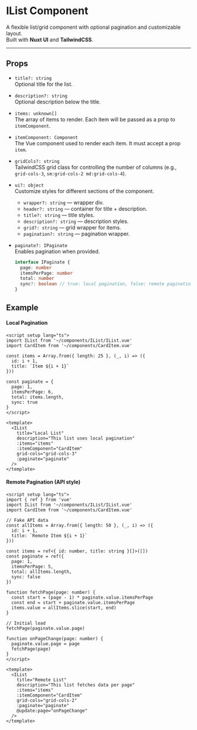 # IList Component

A flexible list/grid component with optional pagination and customizable layout.  
Built with **Nuxt UI** and **TailwindCSS**.

---

## Props

- `title?: string`  
  Optional title for the list.

- `description?: string`  
  Optional description below the title.

- `items: unknown[]`  
  The array of items to render. Each item will be passed as a prop to `itemComponent`.

- `itemComponent: Component`  
  The Vue component used to render each item. It must accept a prop `item`.

- `gridCols?: string`  
  TailwindCSS grid class for controlling the number of columns (e.g., `grid-cols-3`, `sm:grid-cols-2 md:grid-cols-4`).

- `ui?: object`  
  Customize styles for different sections of the component.
  - `wrapper?: string` — wrapper div.
  - `header?: string` — container for title + description.
  - `title?: string` — title styles.
  - `description?: string` — description styles.
  - `grid?: string` — grid wrapper for items.
  - `pagination?: string` — pagination wrapper.

- `paginate?: IPaginate`  
  Enables pagination when provided.
  ```ts
  interface IPaginate {
    page: number
    itemsPerPage: number
    total: number
    sync?: boolean // true: local pagination, false: remote pagination (emits event)
  }

## Example

#### Local Pagination
```vue
<script setup lang="ts">
import IList from '~/components/IList/IList.vue'
import CardItem from '~/components/CardItem.vue'

const items = Array.from({ length: 25 }, (_, i) => ({
  id: i + 1,
  title: `Item ${i + 1}`
}))

const paginate = {
  page: 1,
  itemsPerPage: 6,
  total: items.length,
  sync: true
}
</script>

<template>
  <IList
    title="Local List"
    description="This list uses local pagination"
    :items="items"
    :itemComponent="CardItem"
    grid-cols="grid-cols-3"
    :paginate="paginate"
  />
</template>
```

#### Remote Pagination (API style)
```vue
<script setup lang="ts">
import { ref } from 'vue'
import IList from '~/components/IList/IList.vue'
import CardItem from '~/components/CardItem.vue'

// Fake API data
const allItems = Array.from({ length: 50 }, (_, i) => ({
  id: i + 1,
  title: `Remote Item ${i + 1}`
}))

const items = ref<{ id: number, title: string }[]>([])
const paginate = ref({
  page: 1,
  itemsPerPage: 5,
  total: allItems.length,
  sync: false
})

function fetchPage(page: number) {
  const start = (page - 1) * paginate.value.itemsPerPage
  const end = start + paginate.value.itemsPerPage
  items.value = allItems.slice(start, end)
}

// Initial load
fetchPage(paginate.value.page)

function onPageChange(page: number) {
  paginate.value.page = page
  fetchPage(page)
}
</script>

<template>
  <IList
    title="Remote List"
    description="This list fetches data per page"
    :items="items"
    :itemComponent="CardItem"
    grid-cols="grid-cols-2"
    :paginate="paginate"
    @update:page="onPageChange"
  />
</template>
```
